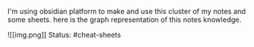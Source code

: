 I'm using obsidian platform to make and use this cluster of my notes and some sheets. here is the  graph representation of this notes knowledge.

![[img.png]]
Status: #cheat-sheets 
